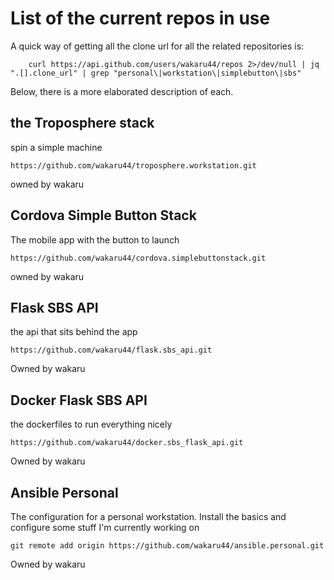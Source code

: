 # List of the current repos in use

A quick way of getting all the clone url for all the related repositories is:

        curl https://api.github.com/users/wakaru44/repos 2>/dev/null | jq ".[].clone_url" | grep "personal\|workstation\|simplebutton\|sbs"

Below, there is a more elaborated description of each.

## the Troposphere stack
spin a simple machine

    https://github.com/wakaru44/troposphere.workstation.git

owned by wakaru

## Cordova Simple Button Stack

The mobile app with the button to launch

    https://github.com/wakaru44/cordova.simplebuttonstack.git

owned by wakaru

## Flask SBS API

the api that sits behind the app

    https://github.com/wakaru44/flask.sbs_api.git

Owned by wakaru

## Docker Flask SBS API

the dockerfiles to run everything nicely

    https://github.com/wakaru44/docker.sbs_flask_api.git

Owned by wakaru

## Ansible Personal

The configuration for a personal workstation. Install the basics and configure some stuff I'm currently working on

    git remote add origin https://github.com/wakaru44/ansible.personal.git

Owned by wakaru



